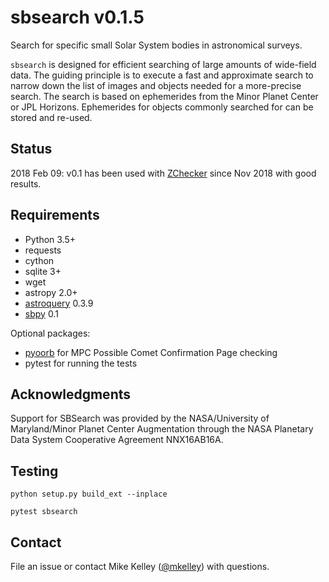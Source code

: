 # sbsearch v0.1.5
Search for specific small Solar System bodies in astronomical surveys.

`sbsearch` is designed for efficient searching of large amounts of wide-field data.  The guiding principle is to execute a fast and approximate search to narrow down the list of images and objects needed for a more-precise search.   The search is based on ephemerides from the Minor Planet Center or JPL Horizons.  Ephemerides for objects commonly searched for can be stored and re-used.

## Status

2018 Feb 09: v0.1 has been used with [ZChecker](https://github.com/mkelley/zchecker) since Nov 2018 with good results.

## Requirements

* Python 3.5+
* requests
* cython
* sqlite 3+
* wget
* astropy 2.0+
* [astroquery](https://astroquery.readthedocs.io/) 0.3.9
* [sbpy](https://sbpy.readthedocs.io/) 0.1

Optional packages:
* [pyoorb](https://github.com/oorb/oorb) for MPC Possible Comet Confirmation Page checking
* pytest for running the tests

## Acknowledgments

Support for SBSearch was provided by the NASA/University of Maryland/Minor Planet Center Augmentation through the NASA Planetary Data System Cooperative Agreement NNX16AB16A.

## Testing
`python setup.py build_ext --inplace`

`pytest sbsearch`

## Contact

File an issue or contact Mike Kelley ([@mkelley](https://github.com/mkelley)) with questions.
